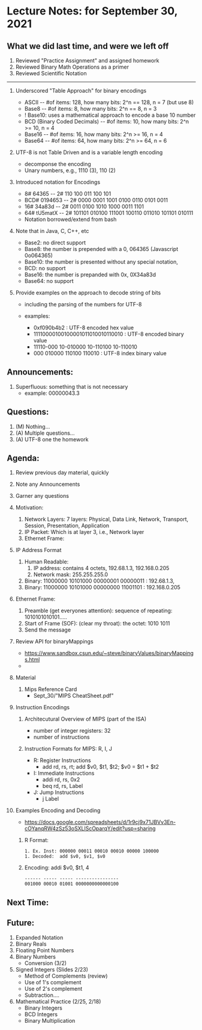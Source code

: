 # Lecture Notes: for September 30, 2021 

## What we did last time, and were we left off
   1. Reviewed "Practice Assignment" and assigned homework
   1. Reviewed Binary Math Operations as a primer
   1. Reviewed Scientific Notation
   ---
   1. Underscored "Table Approach" for binary encodings
      - ASCII  -- #of items: 128, how many bits:  2^n == 128, n = 7 (but use 8)
      - Base8  -- #of items: 8, how many bits:  2^n == 8, n = 3
      - ! Base10: uses a mathematical approach to encode a base 10 number
      - BCD (Binary Coded Decimals) -- #of items: 10, how many bits:  2^n >= 10, n = 4
      - Base16 -- #of items: 16, how many bits:  2^n >= 16, n = 4
      - Base64 -- #of items: 64, how many bits:  2^n >= 64, n = 6

   1. UTF-8 is not Table Driven and is a variable length encoding
      - decomponse the encoding
      - Unary numbers, e.g., 1110 (3), 110 (2)


   1. Introduced notation for Encodings
      - 8# 64365  -- 2# 110 100 011 100 101
      - BCD# 0194653 -- 2# 0000 0001 1001 0100 0110 0101 0011
      - 16# 34a83d -- 2#  0011 0100 1010 1000 0011 1101
      - 64# tU5matX -- 2#  101101 010100 111001 100110 011010 101101 010111
      - Notation borrowed/extend from bash

   1. Note that in Java, C, C++, etc
      - Base2:  no direct support
      - Base8:  the number is prepended with a 0, 064365   (Javascript 0o064365)
      - Base10: the number is presented without any special notation, 
      - BCD:    no support
      - Base16: the number is prepanded with 0x, 0X34a83d
      - Base64: no support

   1. Provide examples on the approach to decode string of bits 
      - including the parsing of the numbers for UTF-8

      - examples:
        - 0xf090b4b2 :  UTF-8 encoded hex value
        - 11110000100100001011010010110010  : UTF-8 encoded binary  value
        - 11110-000 10-010000 10-110100 10-110010
        - 000 010000 110100 110010 : UTF-8 index binary value


## Announcements:
   1. Superfluous: something that is not necessary
      - example:   00000043.3

## Questions:
   1. (M) Nothing...
   1. (A) Multiple questions...
   1. (A) UTF-8 one the homework

## Agenda:
  1. Review previous day material, quickly
  1. Note any Announcements
  1. Garner any questions

  1. Motivation:
     1. Network Layers: 7 layers: Physical, Data Link, Network, Transport, Session, Presentation, Application
     1. IP Packet: Which is at layer 3, i.e., Network layer
     1. Ethernet Frame:

  1. IP Address Format
     1. Human Readable: 
        1. IP address: contains 4 octets, 192.68.1.3, 192.168.0.205
        1. Network mask: 255.255.255.0
     1. Binary: 11000000 10101000 00000001 00000011 : 192.68.1.3,
     1. Binary: 11000000 10101000 00000000 11001101   : 192.168.0.205

  1. Ethernet Frame:
     1. Preamble (get everyones attention): sequence of repeating: 1010101010101.....
     1. Start of Frame (SOF): (clear my throat): the octet: 1010 1011
     1. Send the message


  1. Review API for binaryMappings
     * https://www.sandbox.csun.edu/~steve/binaryValues/binaryMappings.html
     * 

  1. Material
     1. Mips Reference Card
        - Sept_30/"MIPS CheatSheet.pdf"

  1. Instruction Encodings
     1. Architecutural Overview of MIPS (part of the ISA)
        - number of integer registers: 32
        - number of instructions

     1. Instruction Formats for MIPS: R, I, J
        - R: Register Instructions
          - add rd, rs, rt;   add $v0, $t1, $t2;    $v0 = $t1 + $t2
        - I: Immediate Instructions
          - addi rd, rs, 0x2
          - beq  rd, rs, Label
        - J: Jump Instructions
          - j Label

  1. Examples Encoding and Decoding
     - https://docs.google.com/spreadsheets/d/1r9cj9x71JBVv3En-cOYanqRW4zSz53oSXLlScOparqY/edit?usp=sharing
   
     1. R Format:    
         ```          ------ ----- ----- ----- ----- ------
         1. Ex. Inst: 000000 00011 00010 00010 00000 100000
         1. Decoded:  add $v0, $v1, $v0
         ```
 
      1. Encoding:  addi $v0, $t1, 4
         ```
         ------ ----- ----- ----------------
         001000 00010 01001 0000000000000100
         ```


## Next Time:



## Future:
  1. Expanded Notation
  1. Binary Reals
  1. Floating Point Numbers
  1. Binary Numbers
     - Conversion  (3/2)
  1. Signed Integers (Slides 2/23)
     - Method of Complements (review) 
     - Use of 1's complement
     - Use of 2's complement
     - Subtraction....
  1. Mathematical Practice (2/25, 2/18)
     - Binary Integers
     - BCD Integers
     - Binary Multiplication
